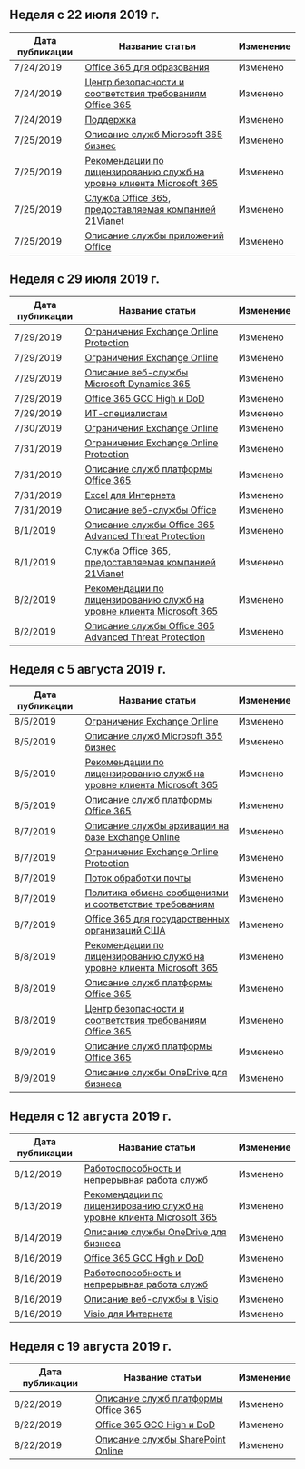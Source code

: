 <!-- This file is generated automatically each week. Changes made to this file will be overwritten.-->




## <a name="week-of-july-22-2019"></a>Неделя с 22 июля 2019 г.


| Дата публикации |Название статьи | Изменение |
|------|------------|--------|
| 7/24/2019 | [Office 365 для образования](/Office365/ServiceDescriptions/office-365-platform-service-description/office-365-education) | Изменено |
| 7/24/2019 | [Центр безопасности и соответствия требованиям Office 365](/Office365/ServiceDescriptions/office-365-platform-service-description/office-365-securitycompliance-center) | Изменено |
| 7/24/2019 | [Поддержка](/Office365/ServiceDescriptions/office-365-platform-service-description/support) | Изменено |
| 7/25/2019 | [Описание служб Microsoft 365 бизнес](/Office365/ServiceDescriptions/microsoft-365-service-descriptions/microsoft-365-business-service-description) | Изменено |
| 7/25/2019 | [Рекомендации по лицензированию служб на уровне клиента Microsoft 365](/Office365/ServiceDescriptions/microsoft-365-service-descriptions/microsoft-365-tenantlevel-services-licensing-guidance) | Изменено |
| 7/25/2019 | [Служба Office 365, предоставляемая компанией 21Vianet](/Office365/ServiceDescriptions/office-365-platform-service-description/office-365-operated-by-21vianet) | Изменено |
| 7/25/2019 | [Описание службы приложений Office](/Office365/ServiceDescriptions/office-applications-service-description/office-applications-service-description) | Изменено |


## <a name="week-of-july-29-2019"></a>Неделя с 29 июля 2019 г.


| Дата публикации |Название статьи | Изменение |
|------|------------|--------|
| 7/29/2019 | [Ограничения Exchange Online Protection](/Office365/ServiceDescriptions/exchange-online-protection-service-description/exchange-online-protection-limits) | Изменено |
| 7/29/2019 | [Ограничения Exchange Online](/Office365/ServiceDescriptions/exchange-online-service-description/exchange-online-limits) | Изменено |
| 7/29/2019 | [Описание веб-службы Microsoft Dynamics 365](/Office365/ServiceDescriptions/microsoft-dynamics-365-online-service-description) | Изменено |
| 7/29/2019 | [Office 365 GCC High и DoD](/Office365/ServiceDescriptions/office-365-platform-service-description/office-365-us-government/gcc-high-and-dod) | Изменено |
| 7/29/2019 | [ИТ-специалистам](/Office365/ServiceDescriptions/sharepoint-online-service-description/it-professional) | Изменено |
| 7/30/2019 | [Ограничения Exchange Online](/Office365/ServiceDescriptions/exchange-online-service-description/exchange-online-limits) | Изменено |
| 7/31/2019 | [Ограничения Exchange Online Protection](/Office365/ServiceDescriptions/exchange-online-protection-service-description/exchange-online-protection-limits) | Изменено |
| 7/31/2019 | [Описание служб платформы Office 365](/Office365/ServiceDescriptions/office-365-platform-service-description/office-365-platform-service-description) | Изменено |
| 7/31/2019 | [Excel для Интернета](/Office365/ServiceDescriptions/office-online-service-description/excel-online) | Изменено |
| 7/31/2019 | [Описание веб-службы Office](/Office365/ServiceDescriptions/office-online-service-description/office-online-service-description) | Изменено |
| 8/1/2019 | [Описание службы Office 365 Advanced Threat Protection](/Office365/ServiceDescriptions/office-365-advanced-threat-protection-service-description) | Изменено |
| 8/1/2019 | [Служба Office 365, предоставляемая компанией 21Vianet](/Office365/ServiceDescriptions/office-365-platform-service-description/office-365-operated-by-21vianet) | Изменено |
| 8/2/2019 | [Рекомендации по лицензированию служб на уровне клиента Microsoft 365](/Office365/ServiceDescriptions/microsoft-365-service-descriptions/microsoft-365-tenantlevel-services-licensing-guidance) | Изменено |
| 8/2/2019 | [Описание службы Office 365 Advanced Threat Protection](/Office365/ServiceDescriptions/office-365-advanced-threat-protection-service-description) | Изменено |


## <a name="week-of-august-05-2019"></a>Неделя с 5 августа 2019 г.


| Дата публикации |Название статьи | Изменение |
|------|------------|--------|
| 8/5/2019 | [Ограничения Exchange Online](/Office365/ServiceDescriptions/exchange-online-service-description/exchange-online-limits) | Изменено |
| 8/5/2019 | [Описание служб Microsoft 365 бизнес](/Office365/ServiceDescriptions/microsoft-365-service-descriptions/microsoft-365-business-service-description) | Изменено |
| 8/5/2019 | [Рекомендации по лицензированию служб на уровне клиента Microsoft 365](/Office365/ServiceDescriptions/microsoft-365-service-descriptions/microsoft-365-tenantlevel-services-licensing-guidance) | Изменено |
| 8/5/2019 | [Описание служб платформы Office 365](/Office365/ServiceDescriptions/office-365-platform-service-description/office-365-platform-service-description) | Изменено |
| 8/7/2019 | [Описание службы архивации на базе Exchange Online](/Office365/ServiceDescriptions/exchange-online-archiving-service-description/exchange-online-archiving-service-description) | Изменено |
| 8/7/2019 | [Ограничения Exchange Online Protection](/Office365/ServiceDescriptions/exchange-online-protection-service-description/exchange-online-protection-limits) | Изменено |
| 8/7/2019 | [Поток обработки почты](/Office365/ServiceDescriptions/exchange-online-service-description/mail-flow) | Изменено |
| 8/7/2019 | [Политика обмена сообщениями и соответствие требованиям](/Office365/ServiceDescriptions/exchange-online-service-description/message-policy-and-compliance) | Изменено |
| 8/7/2019 | [Office 365 для государственных организаций США](/Office365/ServiceDescriptions/office-365-platform-service-description/office-365-us-government/office-365-us-government) | Изменено |
| 8/8/2019 | [Рекомендации по лицензированию служб на уровне клиента Microsoft 365](/Office365/ServiceDescriptions/microsoft-365-service-descriptions/microsoft-365-tenantlevel-services-licensing-guidance) | Изменено |
| 8/8/2019 | [Описание служб платформы Office 365](/Office365/ServiceDescriptions/office-365-platform-service-description/office-365-platform-service-description) | Изменено |
| 8/8/2019 | [Центр безопасности и соответствия требованиям Office 365](/Office365/ServiceDescriptions/office-365-platform-service-description/office-365-securitycompliance-center) | Изменено |
| 8/9/2019 | [Описание служб платформы Office 365](/Office365/ServiceDescriptions/office-365-platform-service-description/office-365-platform-service-description) | Изменено |
| 8/9/2019 | [Описание службы OneDrive для бизнеса](/Office365/ServiceDescriptions/onedrive-for-business-service-description) | Изменено |


## <a name="week-of-august-12-2019"></a>Неделя с 12 августа 2019 г.


| Дата публикации |Название статьи | Изменение |
|------|------------|--------|
| 8/12/2019 | [Работоспособность и непрерывная работа служб](/Office365/ServiceDescriptions/office-365-platform-service-description/service-health-and-continuity) | Изменено |
| 8/13/2019 | [Рекомендации по лицензированию служб на уровне клиента Microsoft 365](/Office365/ServiceDescriptions/microsoft-365-service-descriptions/microsoft-365-tenantlevel-services-licensing-guidance) | Изменено |
| 8/14/2019 | [Описание службы OneDrive для бизнеса](/Office365/ServiceDescriptions/onedrive-for-business-service-description) | Изменено |
| 8/16/2019 | [Office 365 GCC High и DoD](/Office365/ServiceDescriptions/office-365-platform-service-description/office-365-us-government/gcc-high-and-dod) | Изменено |
| 8/16/2019 | [Работоспособность и непрерывная работа служб](/Office365/ServiceDescriptions/office-365-platform-service-description/service-health-and-continuity) | Изменено |
| 8/16/2019 | [Описание веб-службы в Visio](/Office365/ServiceDescriptions/visio-online-service-description/visio-online-service-description) | Изменено |
| 8/16/2019 | [Visio для Интернета](/Office365/ServiceDescriptions/visio-online-service-description/visio-online) | Изменено |


## <a name="week-of-august-19-2019"></a>Неделя с 19 августа 2019 г.


| Дата публикации |Название статьи | Изменение |
|------|------------|--------|
| 8/22/2019 | [Описание служб платформы Office 365](/Office365/ServiceDescriptions/office-365-platform-service-description/office-365-platform-service-description) | Изменено |
| 8/22/2019 | [Office 365 GCC High и DoD](/Office365/ServiceDescriptions/office-365-platform-service-description/office-365-us-government/gcc-high-and-dod) | Изменено |
| 8/22/2019 | [Описание службы SharePoint Online](/Office365/ServiceDescriptions/sharepoint-online-service-description/sharepoint-online-service-description) | Изменено |
